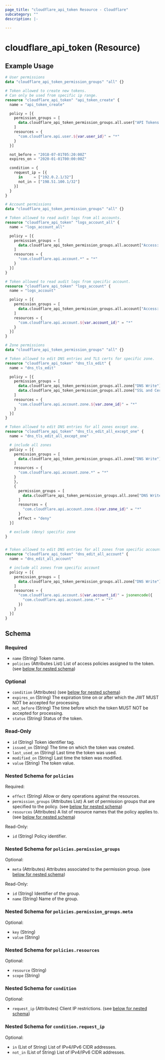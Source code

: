 ```yaml
---
page_title: "cloudflare_api_token Resource - Cloudflare"
subcategory: ""
description: |-
  
---
```


# cloudflare_api_token (Resource)



## Example Usage

```terraform
# User permissions
data "cloudflare_api_token_permission_groups" "all" {}

# Token allowed to create new tokens.
# Can only be used from specific ip range.
resource "cloudflare_api_token" "api_token_create" {
  name = "api_token_create"

  policy = [{
    permission_groups = [
      data.cloudflare_api_token_permission_groups.all.user["API Tokens Write"],
    ]
    resources = {
      "com.cloudflare.api.user.${var.user_id}" = "*"
    }
  }]

  not_before = "2018-07-01T05:20:00Z"
  expires_on = "2020-01-01T00:00:00Z"

  condition = {
    request_ip = [{
      in     = ["192.0.2.1/32"]
      not_in = ["198.51.100.1/32"]
    }]
  }
}

# Account permissions
data "cloudflare_api_token_permission_groups" "all" {}

# Token allowed to read audit logs from all accounts.
resource "cloudflare_api_token" "logs_account_all" {
  name = "logs_account_all"

  policy = [{
    permission_groups = [
      data.cloudflare_api_token_permission_groups.all.account["Access: Audit Logs Read"],
    ]
    resources = {
      "com.cloudflare.api.account.*" = "*"
    }
  }]
}

# Token allowed to read audit logs from specific account.
resource "cloudflare_api_token" "logs_account" {
  name = "logs_account"

  policy = [{
    permission_groups = [
      data.cloudflare_api_token_permission_groups.all.account["Access: Audit Logs Read"],
    ]
    resources = {
      "com.cloudflare.api.account.${var.account_id}" = "*"
    }
  }]
}

# Zone permissions
data "cloudflare_api_token_permission_groups" "all" {}

# Token allowed to edit DNS entries and TLS certs for specific zone.
resource "cloudflare_api_token" "dns_tls_edit" {
  name = "dns_tls_edit"

  policy = [{
    permission_groups = [
      data.cloudflare_api_token_permission_groups.all.zone["DNS Write"],
      data.cloudflare_api_token_permission_groups.all.zone["SSL and Certificates Write"],
    ]
    resources = {
      "com.cloudflare.api.account.zone.${var.zone_id}" = "*"
    }
  }]
}

# Token allowed to edit DNS entries for all zones except one.
resource "cloudflare_api_token" "dns_tls_edit_all_except_one" {
  name = "dns_tls_edit_all_except_one"

  # include all zones
  policy = [{
    permission_groups = [
      data.cloudflare_api_token_permission_groups.all.zone["DNS Write"],
    ]
    resources = {
      "com.cloudflare.api.account.zone.*" = "*"
    }
    },
    {
      permission_groups = [
        data.cloudflare_api_token_permission_groups.all.zone["DNS Write"],
      ]
      resources = {
        "com.cloudflare.api.account.zone.${var.zone_id}" = "*"
      }
      effect = "deny"
  }]

  # exclude (deny) specific zone
}


# Token allowed to edit DNS entries for all zones from specific account.
resource "cloudflare_api_token" "dns_edit_all_account" {
  name = "dns_edit_all_account"

  # include all zones from specific account
  policy = [{
    permission_groups = [
      data.cloudflare_api_token_permission_groups.all.zone["DNS Write"],
    ]
    resources = {
      "com.cloudflare.api.account.${var.account_id}" = jsonencode({
        "com.cloudflare.api.account.zone.*" = "*"
      })
    }
  }]
}
```
<!-- schema generated by tfplugindocs -->
## Schema

### Required

- `name` (String) Token name.
- `policies` (Attributes List) List of access policies assigned to the token. (see [below for nested schema](#nestedatt--policies))

### Optional

- `condition` (Attributes) (see [below for nested schema](#nestedatt--condition))
- `expires_on` (String) The expiration time on or after which the JWT MUST NOT be accepted for processing.
- `not_before` (String) The time before which the token MUST NOT be accepted for processing.
- `status` (String) Status of the token.

### Read-Only

- `id` (String) Token identifier tag.
- `issued_on` (String) The time on which the token was created.
- `last_used_on` (String) Last time the token was used.
- `modified_on` (String) Last time the token was modified.
- `value` (String) The token value.

<a id="nestedatt--policies"></a>
### Nested Schema for `policies`

Required:

- `effect` (String) Allow or deny operations against the resources.
- `permission_groups` (Attributes List) A set of permission groups that are specified to the policy. (see [below for nested schema](#nestedatt--policies--permission_groups))
- `resources` (Attributes) A list of resource names that the policy applies to. (see [below for nested schema](#nestedatt--policies--resources))

Read-Only:

- `id` (String) Policy identifier.

<a id="nestedatt--policies--permission_groups"></a>
### Nested Schema for `policies.permission_groups`

Optional:

- `meta` (Attributes) Attributes associated to the permission group. (see [below for nested schema](#nestedatt--policies--permission_groups--meta))

Read-Only:

- `id` (String) Identifier of the group.
- `name` (String) Name of the group.

<a id="nestedatt--policies--permission_groups--meta"></a>
### Nested Schema for `policies.permission_groups.meta`

Optional:

- `key` (String)
- `value` (String)



<a id="nestedatt--policies--resources"></a>
### Nested Schema for `policies.resources`

Optional:

- `resource` (String)
- `scope` (String)



<a id="nestedatt--condition"></a>
### Nested Schema for `condition`

Optional:

- `request_ip` (Attributes) Client IP restrictions. (see [below for nested schema](#nestedatt--condition--request_ip))

<a id="nestedatt--condition--request_ip"></a>
### Nested Schema for `condition.request_ip`

Optional:

- `in` (List of String) List of IPv4/IPv6 CIDR addresses.
- `not_in` (List of String) List of IPv4/IPv6 CIDR addresses.


